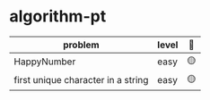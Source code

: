 # algorithm-pt

| problem                            | level | 🤔  |
| ---------------------------------- | ----- | --- |
| HappyNumber                        | easy  | 🟡  |
| first unique character in a string | easy  | 🟡  |
